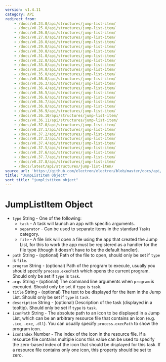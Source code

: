 ```yaml
---
version: v1.4.11
category: API
redirect_from:
    - /docs/v0.24.0/api/structures/jump-list-item/
    - /docs/v0.25.0/api/structures/jump-list-item/
    - /docs/v0.26.0/api/structures/jump-list-item/
    - /docs/v0.27.0/api/structures/jump-list-item/
    - /docs/v0.28.0/api/structures/jump-list-item/
    - /docs/v0.29.0/api/structures/jump-list-item/
    - /docs/v0.30.0/api/structures/jump-list-item/
    - /docs/v0.31.0/api/structures/jump-list-item/
    - /docs/v0.32.0/api/structures/jump-list-item/
    - /docs/v0.33.0/api/structures/jump-list-item/
    - /docs/v0.34.0/api/structures/jump-list-item/
    - /docs/v0.35.0/api/structures/jump-list-item/
    - /docs/v0.36.0/api/structures/jump-list-item/
    - /docs/v0.36.3/api/structures/jump-list-item/
    - /docs/v0.36.4/api/structures/jump-list-item/
    - /docs/v0.36.5/api/structures/jump-list-item/
    - /docs/v0.36.6/api/structures/jump-list-item/
    - /docs/v0.36.7/api/structures/jump-list-item/
    - /docs/v0.36.8/api/structures/jump-list-item/
    - /docs/v0.36.9/api/structures/jump-list-item/
    - /docs/v0.36.10/api/structures/jump-list-item/
    - /docs/v0.36.11/api/structures/jump-list-item/
    - /docs/v0.37.0/api/structures/jump-list-item/
    - /docs/v0.37.1/api/structures/jump-list-item/
    - /docs/v0.37.2/api/structures/jump-list-item/
    - /docs/v0.37.3/api/structures/jump-list-item/
    - /docs/v0.37.4/api/structures/jump-list-item/
    - /docs/v0.37.5/api/structures/jump-list-item/
    - /docs/v0.37.6/api/structures/jump-list-item/
    - /docs/v0.37.7/api/structures/jump-list-item/
    - /docs/v0.37.8/api/structures/jump-list-item/
    - /docs/latest/api/structures/jump-list-item/
source_url: 'https://github.com/electron/electron/blob/master/docs/api/structures/jump-list-item.md'
title: "JumpListItem Object"
sort_title: "jumplistitem object"
---
```


# JumpListItem Object

* `type` String - One of the following:
  * `task` - A task will launch an app with specific arguments.
  * `separator` - Can be used to separate items in the standard `Tasks`
    category.
  * `file` - A file link will open a file using the app that created the
    Jump List, for this to work the app must be registered as a handler for
    the file type (though it doesn't have to be the default handler).
* `path` String - (optional) Path of the file to open, should only be set if `type` is
  `file`.
* `program` String - (optional) Path of the program to execute, usually you should
  specify `process.execPath` which opens the current program. Should only be
  set if `type` is `task`.
* `args` String - (optional) The command line arguments when `program` is executed. Should
  only be set if `type` is `task`.
* `title` String - (optional) The text to be displayed for the item in the Jump List.
  Should only be set if `type` is `task`.
* `description` String - (optional) Description of the task (displayed in a tooltip).
  Should only be set if `type` is `task`.
* `iconPath` String - The absolute path to an icon to be displayed in a
  Jump List, which can be an arbitrary resource file that contains an icon
  (e.g. `.ico`, `.exe`, `.dll`). You can usually specify `process.execPath` to
  show the program icon.
* `iconIndex` Number - The index of the icon in the resource file. If a
  resource file contains multiple icons this value can be used to specify the
  zero-based index of the icon that should be displayed for this task. If a
  resource file contains only one icon, this property should be set to zero.
